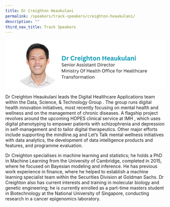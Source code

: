 ```yaml
---
title: Dr Creighton Heaukulani
permalink: /speakers/track-speakers/creighton-heaukulani/
description: ""
third_nav_title: Track Speakers
---
```

<div style="display: flex; flex-wrap: wrap;">
  <div style="flex-basis: 100%; max-width: 100%;">
    <img alt="track speakers 1" src="/images/SpeakersPhoto/creightonheaukulani.png">
  </div>
		</div>
		
Dr Creighton Heaukulani leads the Digital Healthcare Applications team within the Data, Science, &amp; Technology Group . The group runs digital health innovation initiatives, most recently focusing on mental health and wellness and on the management of chronic diseases. A flagship project revolves around the upcoming HOPES clinical service at IMH , which uses digital phenotyping to empower patients with schizophrenia and depression in self-management and to tailor digital therapeutics. Other major efforts include supporting the mindline.sg and Let’s Talk mental wellness initiatives with data analytics, the development of data intelligence products and features, and programme evaluation.

Dr Creighton specialises in machine learning and statistics; he holds a PhD in Machine Learning from the University of Cambridge, completed in 2015, where he focused on Bayesian modeling and inference. He has previous work experience in finance, where he helped to establish a machine learning specialist team within the Securities Division at Goldman Sachs. Dr Creighton also has current interests and training in molecular biology and genetic engineering; he is currently enrolled as a part-time masters student in Biotechnology at the National University of Singapore, conducting research in a cancer epigenomics laboratory.